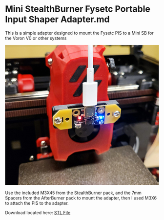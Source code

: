 # Mini StealthBurner Fysetc Portable Input Shaper Adapter.md

This is a simple adapter designed to mount the Fysetc PIS to a Mini SB for the Voron V0 or other systems

![Mini StealthBurner Fysetc Portable Input Shaper Adapter designed by MakerM](https://github.com/ogmsean/Voron-V0.2661/blob/main/Images/Mini%20SB%20Fysetc%20Input%20Shaper%20Adapter.jpg)

Use the included M3X45 from the StealthBurner pack, and the 7mm Spacers from the AfterBurner pack to mount the adapter, then I used M3X6 to attach the PIS to the adapter.

Download located here: [STL File](https://github.com/ogmsean/Voron-V0.2661/blob/main/STLs/Mini%20SB%20Fysetc%20Input%20Shaper%20Adapter.stl)
